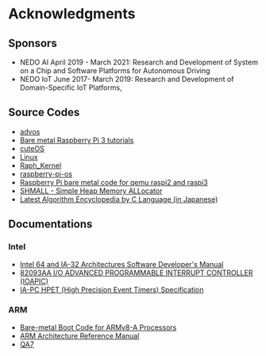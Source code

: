# Acknowledgments

## Sponsors

* NEDO AI April 2019 - March 2021: Research and Development of System
  on a Chip and Software Platforms for Autonomous Driving
* NEDO IoT June 2017- March 2019: Research and Development of
  Domain-Specific IoT Platforms,  


## Source Codes

* [advos](https://github.com/drpnd/advos)
* [Bare metal Raspberry Pi 3 tutorials](https://github.com/bztsrc/raspi3-tutorial)
* [cuteOS](https://github.com/a-darwish/cuteOS)
* [Linux](https://github.com/torvalds/linux)
* [Raph_Kernel](https://github.com/PFLab-OS/Raph_Kernel)
* [raspberry-pi-os](https://github.com/s-matyukevich/raspberry-pi-os)
* [Raspberry Pi bare metal code for qemu raspi2 and raspi3](https://github.com/eggman/raspberrypi)
* [SHMALL - Simple Heap Memory ALLocator](https://github.com/CCareaga/heap_allocator)
* [Latest Algorithm Encyclopedia by C Language (in Japanese)](https://oku.edu.mie-u.ac.jp/~okumura/algo/archive/algo.tar.gz)

## Documentations

### Intel

* [Intel 64 and IA-32 Architectures Software Developer's Manual](https://software.intel.com/sites/default/files/managed/39/c5/325462-sdm-vol-1-2abcd-3abcd.pdf)
* [82093AA I/O ADVANCED PROGRAMMABLE INTERRUPT CONTROLLER (IOAPIC)](https://pdos.csail.mit.edu/6.828/2016/readings/ia32/ioapic.pdf)
* [IA-PC HPET (High Precision Event Timers) Specification](https://www.intel.com/content/dam/www/public/us/en/documents/technical-specifications/software-developers-hpet-spec-1-0a.pdf)

### ARM

* [Bare-metal Boot Code for ARMv8-A Processors](http://infocenter.arm.com/help/topic/com.arm.doc.dai0527a/DAI0527A_baremetal_boot_code_for_ARMv8_A_processors.pdf)
* [ARM Architecture Reference Manual](https://static.docs.arm.com/ddi0487/db/DDI0487D_b_armv8_arm.pdf?_ga=2.88927763.928509336.1559270910-1071065249.1559270910)
* [QA7](https://www.raspberrypi.org/documentation/hardware/raspberrypi/bcm2836/QA7_rev3.4.pdf)
  
